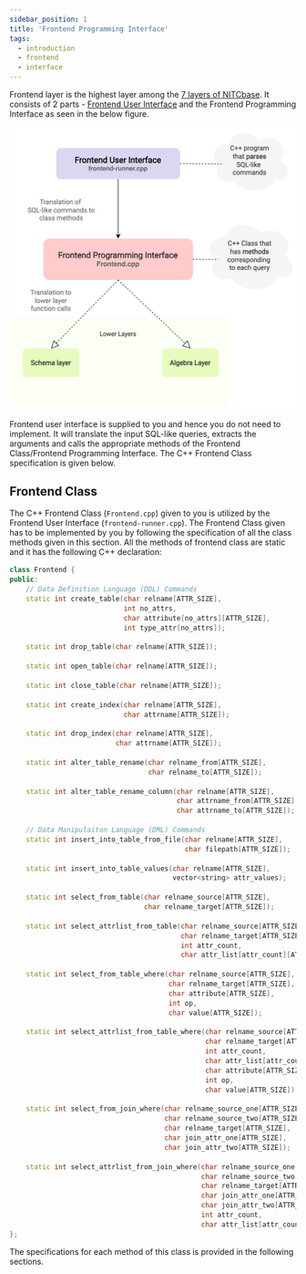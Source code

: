 ```yaml
---
sidebar_position: 1
title: 'Frontend Programming Interface'
tags:
  - introduction
  - frontend
  - interface
---
```

Frontend layer is the highest layer among the [7 layers of NITCbase](../../DesignDiagram.md). It consists of 2 parts - [Frontend User Interface](../Frontend%20User%20Interface) and the Frontend Programming Interface as seen in the below figure.
<!-- <img src="/static/img/FrontendExplanation.png" alt="drawing" width="200"/> -->
![Design Diagram](../../../../static/img/FrontendExplanation.png)

Frontend user interface is supplied to you and hence you do not need to implement. It will translate the input SQL-like queries, extracts the arguments and calls the appropriate methods of the Frontend Class/Frontend Programming Interface. The C++ Frontend Class specification is given below.

## Frontend Class
The C++ Frontend Class (`Frontend.cpp`) given to you is utilized by the Frontend User Interface (`frontend-runner.cpp`). The Frontend Class given has to be implemented by you by following the specification of all the class methods given in this section. All the methods of frontend class are static and it has the following C++ declaration:

```cpp
class Frontend {
public:
    // Data Definition Language (DDL) Commands
    static int create_table(char relname[ATTR_SIZE], 
                            int no_attrs, 
                            char attribute[no_attrs][ATTR_SIZE], 
                            int type_attr[no_attrs]);

    static int drop_table(char relname[ATTR_SIZE]);

    static int open_table(char relname[ATTR_SIZE]);

    static int close_table(char relname[ATTR_SIZE]);

    static int create_index(char relname[ATTR_SIZE],
                            char attrname[ATTR_SIZE]);

    static int drop_index(char relname[ATTR_SIZE], 
                          char attrname[ATTR_SIZE]);

    static int alter_table_rename(char relname_from[ATTR_SIZE], 
                                  char relname_to[ATTR_SIZE]);

    static int alter_table_rename_column(char relname[ATTR_SIZE], 
                                         char attrname_from[ATTR_SIZE], 
                                         char attrname_to[ATTR_SIZE]);

    // Data Manipulaiton Language (DML) Commands
    static int insert_into_table_from_file(char relname[ATTR_SIZE], 
                                           char filepath[ATTR_SIZE]);

    static int insert_into_table_values(char relname[ATTR_SIZE],
                                        vector<string> attr_values);

    static int select_from_table(char relname_source[ATTR_SIZE], 
                                 char relname_target[ATTR_SIZE]);

    static int select_attrlist_from_table(char relname_source[ATTR_SIZE], 
                                          char relname_target[ATTR_SIZE],
                                          int attr_count, 
                                          char attr_list[attr_count][ATTR_SIZE]);

    static int select_from_table_where(char relname_source[ATTR_SIZE], 
                                       char relname_target[ATTR_SIZE],
                                       char attribute[ATTR_SIZE], 
                                       int op, 
                                       char value[ATTR_SIZE]);

    static int select_attrlist_from_table_where(char relname_source[ATTR_SIZE], 
                                                char relname_target[ATTR_SIZE],
                                                int attr_count, 
                                                char attr_list[attr_count][ATTR_SIZE],
                                                char attribute[ATTR_SIZE], 
                                                int op, 
                                                char value[ATTR_SIZE]);

    static int select_from_join_where(char relname_source_one[ATTR_SIZE], 
                                      char relname_source_two[ATTR_SIZE],
                                      char relname_target[ATTR_SIZE],
                                      char join_attr_one[ATTR_SIZE], 
                                      char join_attr_two[ATTR_SIZE]);

    static int select_attrlist_from_join_where(char relname_source_one[ATTR_SIZE], 
                                               char relname_source_two[ATTR_SIZE],
                                               char relname_target[ATTR_SIZE],
                                               char join_attr_one[ATTR_SIZE], 
                                               char join_attr_two[ATTR_SIZE],
                                               int attr_count, 
                                               char attr_list[attr_count][ATTR_SIZE]);
};
```

The specifications for each method of this class is provided in the following sections.